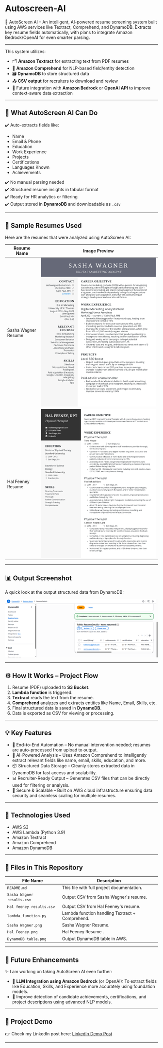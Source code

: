 # Autoscreen-AI
🚀 AutoScreen AI – An intelligent, AI-powered resume screening system built using AWS services like Textract, Comprehend, and DynamoDB. Extracts key resume fields automatically, with plans to integrate Amazon Bedrock/OpenAI for even smarter parsing.

---

This system utilizes:
- 🗂️ **Amazon Textract** for extracting text from PDF resumes  
- 🧠 **Amazon Comprehend** for NLP-based field/entity detection  
- 🗃️ **DynamoDB** to store structured data  
- 📤 **CSV output** for recruiters to download and review  
- 🔄 Future integration with **Amazon Bedrock** or **OpenAI API** to improve context-aware data extraction

---

## 💼 What AutoScreen AI Can Do

✔️ Auto-extracts fields like:
- Name  
- Email & Phone  
- Education  
- Work Experience  
- Projects  
- Certifications  
- Languages Known  
- Achievements

✔️ No manual parsing needed  
✔️ Structured resume insights in tabular format  
✔️ Ready for HR analytics or filtering  
✔️ Output stored in **DynamoDB** and downloadable as `.csv`

---

## 🧪 Sample Resumes Used

Here are the resumes that were analyzed using AutoScreen AI:

| Resume Name         | Image Preview                                |
|---------------------|----------------------------------------------|
| Sasha Wagner Resume | ![Sasha](Sasha%20Wagner.png)   | 
| Hal Feeney Resume   | ![Hal](Hal%20Feeney.png)       |

---

## 📊 Output Screenshot

A quick look at the output structured data from DynamoDB:

![DynamoDB Output Screenshot](DynamoDB%20table.png)

---

## ⚙️ How It Works – Project Flow

1. Resume (PDF) uploaded to **S3 Bucket**.
2. **Lambda function** is triggered.
3. **Textract** reads the text from the resume.
4. **Comprehend** analyzes and extracts entities like Name, Email, Skills, etc.
5. Final structured data is saved in **DynamoDB**.
6. Data is exported as CSV for viewing or processing.

---

## 💡 Key Features
- 🚀 End-to-End Automation – No manual intervention needed; resumes are auto-processed from upload to output.
- 🧠 AI-Powered Analysis – Uses Amazon Comprehend to intelligently extract relevant fields like name, email, skills, education, and more.
- 📦 Structured Data Storage – Cleanly stores extracted data in DynamoDB for fast access and scalability.
- 📊 Recruiter-Ready Output – Generates CSV files that can be directly used for filtering or analysis.
- 🔐 Secure & Scalable – Built on AWS cloud infrastructure ensuring data security and seamless scaling for multiple resumes.

---

## 📌 Technologies Used

- AWS S3
- AWS Lambda (Python 3.9)
- Amazon Textract
- Amazon Comprehend
- Amazon DynamoDB

---

## 📁 Files in This Repository

| File Name                  | Description                                      |
|----------------------------|--------------------------------------------------|
| `README.md`                | This file with full project documentation.       |
| `Sasha Wagner results.csv` | Output CSV from Sasha Wagner's resume.           |
| `Hal feeney results.csv`   | Output CSV from Hal Feeney's resume.             |
| `lambda_function.py`       | Lambda function handling Textract + Comprehend.  |
| `Sasha Wagner.png`         | Sasha Wagner Resume.  |
| `Hal Feeney.png`           | Hal Feeney Resume .  |
| `DynamoDB table.png`       | Output DynamoDB table in AWS.  |

---

## 🔮 Future Enhancements

✨ I am working on taking AutoScreen AI even further:
- 🤖 **LLM Integration using Amazon Bedrock** (or OpenAI): To extract fields like Education, Skills, and Experience more accurately            using foundation models.
- 📝 Improve detection of candidate achievements, certifications, and project descriptions using advanced NLP models.

---

## 🔗 Project Demo
👉 Check my LinkedIn post here: [LinkedIn Demo Post](https://www.linkedin.com/in/hemalatha-m-064190332?utm_source=share&utm_campaign=share_via&utm_content=profile&utm_medium=android_app)

---


